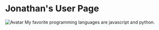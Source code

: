 # Jonathan's User Page
![Avatar](jonathan-image.png)
My favorite programming languages are javascript and python.
